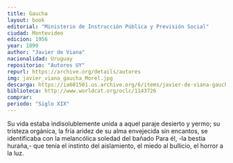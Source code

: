 ```yaml
---
title: Gaucha
layout: book
editorial: "Ministerio de Instrucción Pública y Previsión Social"
ciudad: Montevideo
edicion: 1956
year: 1899
author: "Javier de Viana"
nacionalidad: Uruguay
repositorio: "Autores UY"
repurl: https://archive.org/details/autores
img: javier_viana_gaucha_Morel.jpg
descarga: https://ia601501.us.archive.org/6/items/javier-de-viana-gaucha/Javier%20de%20Viana%20-%20Gaucha.pdf
biblioteca: http://www.worldcat.org/oclc/1143726
comprar: 
periodo: "Siglo XIX"
---
```

 

Su vida estaba indisolublemente unida a aquel paraje desierto y yermo; su tristeza orgánica, la fría aridez de su alma envejecida sin encantos, se identificaba con la melancólica soledad del bañado Para él, -la bestia huraña,- que tenía el instinto del aislamiento, el miedo al bullicio, el horror a la luz.
